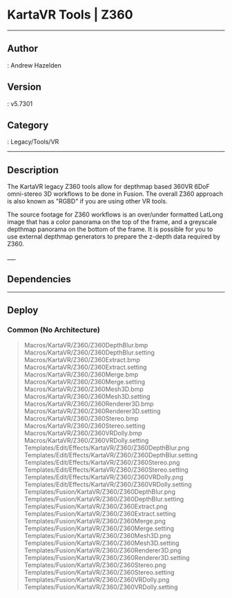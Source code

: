# KartaVR Tools | Z360
___

## Author
 : Andrew Hazelden

## Version
 : v5.7301

## Category
 : Legacy/Tools/VR
___

## Description
<p>The KartaVR legacy Z360 tools allow for depthmap based 360VR 6DoF omni-stereo 3D workflows to be done in Fusion. The overall Z360 approach is also known as "RGBD" if you are using other VR tools.</p>

<p>The source footage for Z360 workflows is an over/under formatted LatLong image that has a color panorama on the top of the frame, and a greyscale depthmap panorama on the bottom of the frame. It is possible for you to use external depthmap generators to prepare the z-depth data required by Z360.</p>___

## Dependencies


___

## Deploy

### Common (No Architecture)

> Macros/KartaVR/Z360/Z360DepthBlur.bmp  
> Macros/KartaVR/Z360/Z360DepthBlur.setting  
> Macros/KartaVR/Z360/Z360Extract.bmp  
> Macros/KartaVR/Z360/Z360Extract.setting  
> Macros/KartaVR/Z360/Z360Merge.bmp  
> Macros/KartaVR/Z360/Z360Merge.setting  
> Macros/KartaVR/Z360/Z360Mesh3D.bmp  
> Macros/KartaVR/Z360/Z360Mesh3D.setting  
> Macros/KartaVR/Z360/Z360Renderer3D.bmp  
> Macros/KartaVR/Z360/Z360Renderer3D.setting  
> Macros/KartaVR/Z360/Z360Stereo.bmp  
> Macros/KartaVR/Z360/Z360Stereo.setting  
> Macros/KartaVR/Z360/Z360VRDolly.bmp  
> Macros/KartaVR/Z360/Z360VRDolly.setting  
> Templates/Edit/Effects/KartaVR/Z360/Z360DepthBlur.png  
> Templates/Edit/Effects/KartaVR/Z360/Z360DepthBlur.setting  
> Templates/Edit/Effects/KartaVR/Z360/Z360Stereo.png  
> Templates/Edit/Effects/KartaVR/Z360/Z360Stereo.setting  
> Templates/Edit/Effects/KartaVR/Z360/Z360VRDolly.png  
> Templates/Edit/Effects/KartaVR/Z360/Z360VRDolly.setting  
> Templates/Fusion/KartaVR/Z360/Z360DepthBlur.png  
> Templates/Fusion/KartaVR/Z360/Z360DepthBlur.setting  
> Templates/Fusion/KartaVR/Z360/Z360Extract.png  
> Templates/Fusion/KartaVR/Z360/Z360Extract.setting  
> Templates/Fusion/KartaVR/Z360/Z360Merge.png  
> Templates/Fusion/KartaVR/Z360/Z360Merge.setting  
> Templates/Fusion/KartaVR/Z360/Z360Mesh3D.png  
> Templates/Fusion/KartaVR/Z360/Z360Mesh3D.setting  
> Templates/Fusion/KartaVR/Z360/Z360Renderer3D.png  
> Templates/Fusion/KartaVR/Z360/Z360Renderer3D.setting  
> Templates/Fusion/KartaVR/Z360/Z360Stereo.png  
> Templates/Fusion/KartaVR/Z360/Z360Stereo.setting  
> Templates/Fusion/KartaVR/Z360/Z360VRDolly.png  
> Templates/Fusion/KartaVR/Z360/Z360VRDolly.setting  
